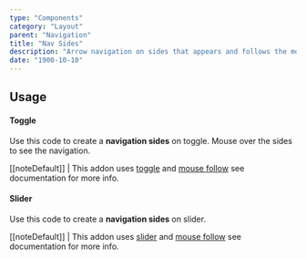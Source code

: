```yaml
---
type: "Components"
category: "Layout"
parent: "Navigation"
title: "Nav Sides"
description: "Arrow navigation on sides that appears and follows the mouse."
date: "1900-10-10"
---
```


## Usage

#### Toggle

Use this code to create a **navigation sides** on toggle. Mouse over the sides to see the navigation.

[[noteDefault]]
| This addon uses [toggle](/components/toggle) and [mouse follow](/components/animation/mousefollow) see documentation for more info.

<demo>
  <demoinline src="demos/components/navigation/navsides-toggle">
  </demoinline>
</demo>

#### Slider

Use this code to create a **navigation sides** on slider.

[[noteDefault]]
| This addon uses [slider](/components/slider) and [mouse follow](/components/animation/mousefollow) see documentation for more info.

<demo>
  <demoinline src="demos/components/navigation/navsides-slider">
  </demoinline>
</demo>
